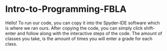 # Intro-to-Programming-FBLA
Hello! To run our code, you can copy it into the Spyder-IDE software which is where we ran ours. After copying the code, you can simply click shift-enter and follow along with the interactive steps of the code. The amount of classes you take, is the amount of times you will enter a grade for each class. 
